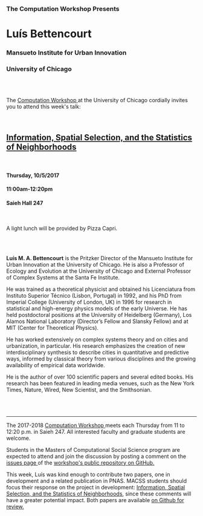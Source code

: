 




<br>

<h3 class=pfblock-header> The Computation Workshop Presents </h3>

<h1 class=pfblock-header3> Luís Bettencourt </h1>
<h3 class=pfblock-header3> Mansueto Institute for Urban Innovation </h3>
<h3 class=pfblock-header3> University of Chicago </h3>

<br><br>



<p class=pfblock-header3>The <a href="https://macss.uchicago.edu/content/computation-workshop"> Computation Workshop </a> at the University of Chicago cordially invites you to attend this week's talk:</p>

<br>

<div class=pfblock-header3>
<h2 class=pfblock-header> 
  <a href="https://github.com/uchicago-computation-workshop/luis_bettencourt/blob/master/2017__bettencourt__statistics_of_neighborhoods.pdf" >Information, Spatial Selection, and the Statistics of Neighborhoods</a>
</h2>

<br>
</div>

<h4 class=pfblock-header3> Thursday, 10/5/2017 </h4>
<h4 class=pfblock-header3> 11:00am-12:20pm </h4>
<h4 class=pfblock-header3> Saieh Hall 247 </h4>

<br>

<p class=pfblock-header3>A light lunch will be provided by Pizza Capri.</p>

<br><br>

<!--Insert Faculty Bio Here-->



<p class=footertext2> 

  **Luís M. A. Bettencourt** is the Pritzker Director of the Mansueto Institute for Urban Innovation at the University of Chicago. He is also a Professor of Ecology and Evolution at the University of Chicago and External Professor of Complex Systems at the Santa Fe Institute. 
    
  He was trained as a theoretical physicist and obtained his Licenciatura from Instituto Superior Técnico (Lisbon, Portugal) in 1992, and his PhD from Imperial College (University of London, UK) in 1996 for research in statistical and high-energy physics models of the early Universe.  He has held postdoctoral positions at the University of Heidelberg (Germany), Los Alamos National Laboratory (Director’s Fellow and Slansky Fellow) and at MIT (Center for Theoretical Physics).
    
  He has worked extensively on complex systems theory and on cities and urbanization, in particular. His research emphasizes the creation of new interdisciplinary synthesis to describe cities in quantitative and predictive ways, informed by classical theory from various disciplines and the growing availability of empirical data worldwide. 
    
  He is the author of over 100 scientific papers and several edited books. His research has been featured in leading media venues, such as the New York Times, Nature, Wired, New Scientist, and the Smithsonian.

</p>


<br><br>

---

<p class=footertext> The 2017-2018 <a href="https://macss.uchicago.edu/content/computation-workshop"> Computation Workshop </a> meets each Thursday from 11 to 12:20 p.m. in Saieh 247. All interested faculty and graduate students are welcome.</p> 

<p class=footertext>Students in the Masters of Computational Social Science program are expected to attend and join the discussion by posting a comment on the <a href="https://github.com/uchicago-computation-workshop/luis_bettencourt/issues"> issues page </a> of the <a href="https://github.com/uchicago-computation-workshop/luis_bettencourt"> workshop's public repository on GitHub.</a></p>

<p class=footertext>This week, Luís was kind enough to contribute two papers, one in development and a related publication in PNAS. MACSS students should focus their response on the project in development: <a href="https://github.com/uchicago-computation-workshop/luis_bettencourt/blob/master/2017__bettencourt__statistics_of_neighborhoods.pdf" >Information, Spatial Selection, and the Statistics of Neighborhoods</a>, since these comments will have a greater potential impact. Both papers are available <a href="https://github.com/uchicago-computation-workshop/luis_bettencourt"> on Github for review. </a></p>

